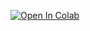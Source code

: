 [![Open In Colab](https://colab.research.google.com/assets/colab-badge.svg)](https://colab.research.google.com/github/sealtielfreak/tree_search_algorithm_lab/blob/main/sample.ipynb)
